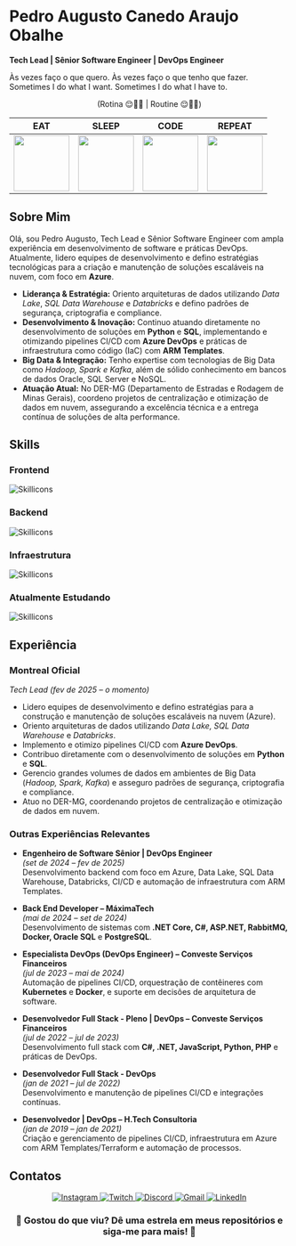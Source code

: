 # Pedro Augusto Canedo Araujo Obalhe  
**Tech Lead | Sênior Software Engineer | DevOps Engineer**

Às vezes faço o que quero. Às vezes faço o que tenho que fazer.  
Sometimes I do what I want. Sometimes I do what I have to.

<div align="center">
  (Rotina 😌📅🔄 | Routine 😌📅🔄)
  
  | EAT | SLEEP | CODE | REPEAT |
  |-----|-------|------|--------|
  | <img src="https://media1.giphy.com/media/3o85xuMR2RRw0HkocE/giphy.gif?cid=ecf05e47dizxbh3rxc75owwiqbrttofa9ry34y7x0ie3fmef&ep=v1_gifs_search&rid=giphy.gif&ct=g" width="100"> | <img src="https://media.tenor.com/TNuCg_xYOTgAAAAC/south-park-eric-cartman.gif" width="100"> | <img src="https://i.pinimg.com/originals/e4/46/c6/e446c6cc67880c066cc0358e77a0cdfd.gif" width="100"> | <img src="https://media.tenor.com/eXlpFuilqucAAAAC/neverending-sunglasses.gif" width="100"> |
</div>

## Sobre Mim

Olá, sou Pedro Augusto, Tech Lead e Sênior Software Engineer com ampla experiência em desenvolvimento de software e práticas DevOps.  
Atualmente, lidero equipes de desenvolvimento e defino estratégias tecnológicas para a criação e manutenção de soluções escaláveis na nuvem, com foco em **Azure**.  

- **Liderança & Estratégia:** Oriento arquiteturas de dados utilizando *Data Lake*, *SQL Data Warehouse* e *Databricks* e defino padrões de segurança, criptografia e compliance.  
- **Desenvolvimento & Inovação:** Continuo atuando diretamente no desenvolvimento de soluções em **Python** e **SQL**, implementando e otimizando pipelines CI/CD com **Azure DevOps** e práticas de infraestrutura como código (IaC) com **ARM Templates**.  
- **Big Data & Integração:** Tenho expertise com tecnologias de Big Data como *Hadoop, Spark e Kafka*, além de sólido conhecimento em bancos de dados Oracle, SQL Server e NoSQL.  
- **Atuação Atual:** No DER-MG (Departamento de Estradas e Rodagem de Minas Gerais), coordeno projetos de centralização e otimização de dados em nuvem, assegurando a excelência técnica e a entrega contínua de soluções de alta performance.

## Skills

### Frontend
![Skillicons](https://skillicons.dev/icons?i=js,ts,react,nextjs,redux,materialui&perline=3)

### Backend
![Skillicons](https://skillicons.dev/icons?i=python,nodejs,cs,fastapi,ts,redis,express,dotnet,laravel&perline=3)

### Infraestrutura
![Skillicons](https://skillicons.dev/icons?i=linux,azure,docker,kubernetes,git)

### Atualmente Estudando
![Skillicons](https://skillicons.dev/icons?i=php,tensorflow,aws)

## Experiência

### **Montreal Oficial**  
*Tech Lead (fev de 2025 – o momento)*  
- Lidero equipes de desenvolvimento e defino estratégias para a construção e manutenção de soluções escaláveis na nuvem (Azure).  
- Oriento arquiteturas de dados utilizando *Data Lake, SQL Data Warehouse* e *Databricks*.  
- Implemento e otimizo pipelines CI/CD com **Azure DevOps**.  
- Contribuo diretamente com o desenvolvimento de soluções em **Python** e **SQL**.  
- Gerencio grandes volumes de dados em ambientes de Big Data (*Hadoop, Spark, Kafka*) e asseguro padrões de segurança, criptografia e compliance.  
- Atuo no DER-MG, coordenando projetos de centralização e otimização de dados em nuvem.

### **Outras Experiências Relevantes**

- **Engenheiro de Software Sênior | DevOps Engineer**  
  *(set de 2024 – fev de 2025)*  
  Desenvolvimento backend com foco em Azure, Data Lake, SQL Data Warehouse, Databricks, CI/CD e automação de infraestrutura com ARM Templates.

- **Back End Developer – MáximaTech**  
  *(mai de 2024 – set de 2024)*  
  Desenvolvimento de sistemas com **.NET Core, C#, ASP.NET, RabbitMQ, Docker, Oracle SQL** e **PostgreSQL**.

- **Especialista DevOps (DevOps Engineer) – Conveste Serviços Financeiros**  
  *(jul de 2023 – mai de 2024)*  
  Automação de pipelines CI/CD, orquestração de contêineres com **Kubernetes** e **Docker**, e suporte em decisões de arquitetura de software.

- **Desenvolvedor Full Stack - Pleno | DevOps – Conveste Serviços Financeiros**  
  *(jul de 2022 – jul de 2023)*  
  Desenvolvimento full stack com **C#, .NET, JavaScript, Python, PHP** e práticas de DevOps.

- **Desenvolvedor Full Stack - DevOps**  
  *(jan de 2021 – jul de 2022)*  
  Desenvolvimento e manutenção de pipelines CI/CD e integrações contínuas.

- **Desenvolvedor | DevOps – H.Tech Consultoria**  
  *(jan de 2019 – jan de 2021)*  
  Criação e gerenciamento de pipelines CI/CD, infraestrutura em Azure com ARM Templates/Terraform e automação de processos.

## Contatos

<div align="center">
  <a href="https://www.instagram.com/pedr0balhe/" target="_blank">
    <img src="https://img.shields.io/badge/-Instagram-%23E4405F?style=for-the-badge&logo=instagram&logoColor=white" alt="Instagram">
  </a>
  <a href="https://www.twitch.tv/ellaotv" target="_blank">
    <img src="https://img.shields.io/badge/Twitch-9146FF?style=for-the-badge&logo=twitch&logoColor=white" alt="Twitch">
  </a>
  <a href="https://discord.gg/r9Te9e8a" target="_blank">
    <img src="https://img.shields.io/badge/Discord-7289DA?style=for-the-badge&logo=discord&logoColor=white" alt="Discord">
  </a>
  <a href="mailto:prof.pedrobalhe@gmail.com" target="_blank">
    <img src="https://img.shields.io/badge/-Gmail-%23333?style=for-the-badge&logo=gmail&logoColor=white" alt="Gmail">
  </a>
  <a href="https://www.linkedin.com/in/pedrobalhe/" target="_blank">
    <img src="https://img.shields.io/badge/-LinkedIn-%230077B5?style=for-the-badge&logo=linkedin&logoColor=white" alt="LinkedIn">
  </a>
</div>

<div align="center">
  <h3>🌟 Gostou do que viu? Dê uma estrela em meus repositórios e siga-me para mais! 🌟</h3>
</div>
